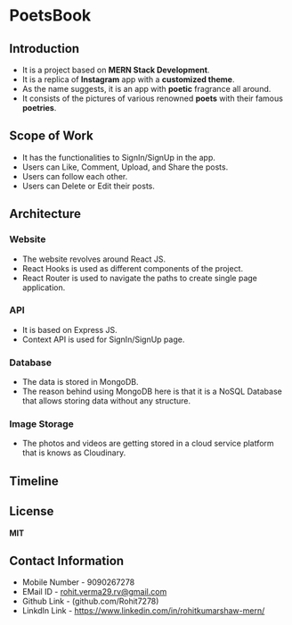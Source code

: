 # PoetsBook
## Introduction
* It is a project based on **MERN Stack Development**.
* It is a replica of **Instagram** app with a **customized theme**.
* As the name suggests, it is an app with **poetic** fragrance all around.
* It consists of the pictures of various renowned **poets** with their famous **poetries**.

## Scope of Work
* It has the functionalities to SignIn/SignUp in the app.
* Users can Like, Comment, Upload, and Share the posts.
* Users can follow each other.
* Users can Delete or Edit their posts.

## Architecture
### Website
* The website revolves around React JS.
* React Hooks is used as different components of the project.
* React Router is used to navigate the paths to create single page application.

### API
* It is based on Express JS.
* Context API is used for SignIn/SignUp page.
### Database
* The data is stored in MongoDB.
* The reason behind using MongoDB here is that it is a NoSQL Database that allows storing data without any structure. 

### Image Storage
* The photos and videos are getting stored in a cloud service platform that is knows as Cloudinary.

## Timeline


## License
  **MIT**
  
## Contact Information
* Mobile Number - 9090267278
* EMail ID - rohit.verma29.rv@gmail.com
* Github Link - (github.com/Rohit7278)
* LinkdIn Link - https://www.linkedin.com/in/rohitkumarshaw-mern/

